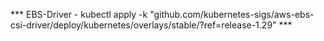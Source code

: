 *** EBS-Driver - kubectl apply -k "github.com/kubernetes-sigs/aws-ebs-csi-driver/deploy/kubernetes/overlays/stable/?ref=release-1.29" ***